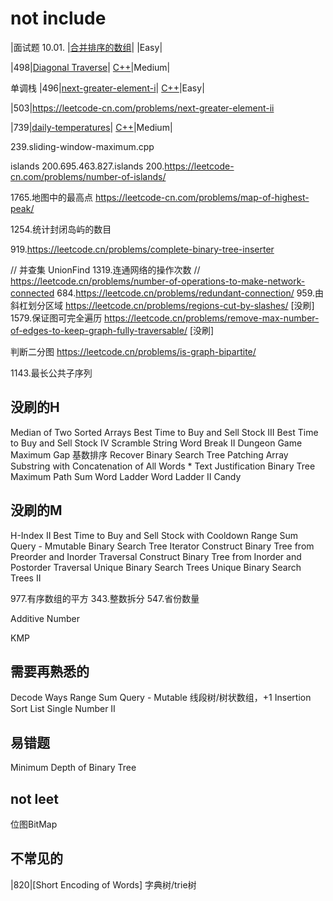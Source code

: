 # not include

|面试题 10.01. |[合并排序的数组](https://leetcode-cn.com/problems/sorted-merge-lcci/)| |Easy|

|498|[Diagonal Traverse](https://leetcode-cn.com/problems/diagonal-traverse/)| [C++](./algorithms/cpp/498.DiagonalTraverse/DiagonalTraverse.cpp)|Medium|

单调栈
|496|[next-greater-element-i](https://leetcode-cn.com/problems/next-greater-element-i/)| [C++](./algorithms/cpp/496.next-greater-element-i.cpp)|Easy|

|503|https://leetcode-cn.com/problems/next-greater-element-ii

|739|[daily-temperatures](https://leetcode-cn.com/problems/daily-temperatures/)| [C++](./algorithms/cpp/739.daily-temperatures.cpp)|Medium|


239.sliding-window-maximum.cpp

islands
200.695.463.827.islands
200.https://leetcode-cn.com/problems/number-of-islands/

1765.地图中的最高点
https://leetcode-cn.com/problems/map-of-highest-peak/

1254.统计封闭岛屿的数目

919.https://leetcode.cn/problems/complete-binary-tree-inserter

// 并查集 UnionFind
1319.连通网络的操作次数 // https://leetcode.cn/problems/number-of-operations-to-make-network-connected
684.https://leetcode.cn/problems/redundant-connection/
959.由斜杠划分区域 https://leetcode.cn/problems/regions-cut-by-slashes/ [没刷]
1579.保证图可完全遍历 https://leetcode.cn/problems/remove-max-number-of-edges-to-keep-graph-fully-traversable/ [没刷]


判断二分图 https://leetcode.cn/problems/is-graph-bipartite/

1143.最长公共子序列


## 没刷的H
Median of Two Sorted Arrays
Best Time to Buy and Sell Stock III
Best Time to Buy and Sell Stock IV
Scramble String
Word Break II
Dungeon Game
Maximum Gap 基数排序
Recover Binary Search Tree
Patching Array
Substring with Concatenation of All Words *
Text Justification
Binary Tree Maximum Path Sum
Word Ladder
Word Ladder II
Candy


## 没刷的M
H-Index II
Best Time to Buy and Sell Stock with Cooldown
Range Sum Query - Mmutable
Binary Search Tree Iterator
Construct Binary Tree from Preorder and Inorder Traversal
Construct Binary Tree from Inorder and Postorder Traversal
Unique Binary Search Trees
Unique Binary Search Trees II


977.有序数组的平方
343.整数拆分
547.省份数量

Additive Number


KMP
## 需要再熟悉的
Decode Ways
Range Sum Query - Mutable 线段树/树状数组，+1
Insertion Sort List
Single Number II

## 易错题
Minimum Depth of Binary Tree


## not leet
位图BitMap


## 不常见的
|820|[Short Encoding of Words] 字典树/trie树